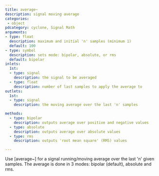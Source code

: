 ```yaml
---
title: average~
description: signal moving average
categories:
 - object
pdcategory: cyclone, Signal Math
arguments:
- type: float
  description: maximum and initial 'n' samples (minimum 1)
  default: 100
- type: symbol
  description: sets mode: bipolar, absolute, or rms
  default: bipolar
inlets:
  1st:
  - type: signal
    description: the signal to be averaged
  - type: float
    description: number of last samples to apply the average to
outlets:
  1st:
  - type: signal
    description: the moving average over the last 'n' samples

methods:
  - type: bipolar
    description: outputs average over positive and negative values
  - type: absolute
    description: outputs average over absolute values
  - type: rms
    description: outputs 'root mean square' (RMS) values

---
```


Use [average~] for a signal running/moving average over the last 'n' given samples. The average is done in 3 modes: bipolar (default), absolute and rms.

